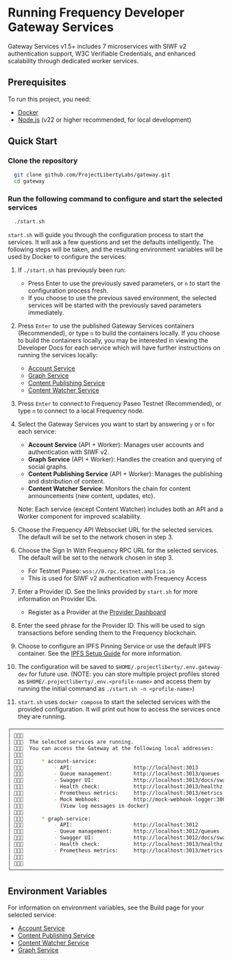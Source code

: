 # Running Frequency Developer Gateway Services

Gateway Services v1.5+ includes 7 microservices with SIWF v2 authentication support, W3C Verifiable Credentials, and enhanced scalability through dedicated worker services.

## **Prerequisites**

To run this project, you need:

- [Docker](https://docs.docker.com/get-docker/)
- [Node.js](https://nodejs.org) (v22 or higher recommended, for local development)

## **Quick Start**

### Clone the repository

```sh
  git clone github.com/ProjectLibertyLabs/gateway.git
  cd gateway
```

### Run the following command to configure and start the selected services

```sh
  ./start.sh
```

`start.sh` will guide you through the configuration process to start the services. It will ask a few questions and set the defaults intelligently. The following steps will be taken, and the resulting environment variables will be used by Docker to configure the services:

1. If `./start.sh` has previously been run:

   - Press Enter to use the previously saved parameters, or `n` to start the configuration process fresh.
   - If you choose to use the previous saved environment, the selected services will be started with the previously saved parameters immediately.

2. Press `Enter` to use the published Gateway Services containers (Recommended), or type `n` to build the containers locally. If you choose to build the containers locally, you may be interested in viewing the Developer Docs for each service which will have further instructions on running the services locally:

   - [Account Service](https://github.com/ProjectLibertyLabs/gateway/blob/main/developer-docs/account/README.md)
   - [Graph Service](https://github.com/ProjectLibertyLabs/gateway/blob/main/developer-docs/graph/README.md)
   - [Content Publishing Service](https://github.com/ProjectLibertyLabs/gateway/blob/main/developer-docs/content-publishing/README.md)
   - [Content Watcher Service](https://github.com/ProjectLibertyLabs/gateway/blob/main/developer-docs/content-watcher/README.md)

3. Press `Enter` to connect to Frequency Paseo Testnet (Recommended), or type `n` to connect to a local Frequency node.

4. Select the Gateway Services you want to start by answering `y` or `n` for each service:

   - **Account Service** (API + Worker): Manages user accounts and authentication with SIWF v2.
   - **Graph Service** (API + Worker): Handles the creation and querying of social graphs.
   - **Content Publishing Service** (API + Worker): Manages the publishing and distribution of content.
   - **Content Watcher Service**: Monitors the chain for content announcements (new content, updates, etc).

   Note: Each service (except Content Watcher) includes both an API and a Worker component for improved scalability.

5. Choose the Frequency API Websocket URL for the selected services. The default will be set to the network chosen in step 3.

6. Choose the Sign In With Frequency RPC URL for the selected services. The default will be set to the network chosen in step 3.
   - For Testnet Paseo: `wss://0.rpc.testnet.amplica.io`
   - This is used for SIWF v2 authentication with Frequency Access

7. Enter a Provider ID. See the links provided by `start.sh` for more information on Provider IDs.
   - Register as a Provider at the [Provider Dashboard](https://provider.frequency.xyz/)

8. Enter the seed phrase for the Provider ID. This will be used to sign transactions before sending them to the Frequency blockchain.

9. Choose to configure an IPFS Pinning Service or use the default IPFS container. See the [IPFS Setup Guide](https://projectlibertylabs.github.io/gateway/Run/IPFS.html) for more information.

10. The configuration will be saved to `$HOME/.projectliberty/.env.gateway-dev` for future use.
(NOTE: you can store multiple project profiles stored as `$HOME/.projectliberty/.env.<profile-name>` and access them by running the initial command as `./start.sh -n <profile-name>`)

11. `start.sh` uses `docker compose` to start the selected services with the provided configuration. It will print out how to access the services once they are running.

```sh
┌────────────────────────────────────────────────────────────────────────────────────────────────────┐
│ 🔗💠📡                                                                                              │
│ 🔗💠📡  The selected services are running.                                                          │
│ 🔗💠📡  You can access the Gateway at the following local addresses:                                │
│ 🔗💠📡                                                                                              │
│ 🔗💠📡      * account-service:                                                                      │
│ 🔗💠📡          - API:                    http://localhost:3013                                     │
│ 🔗💠📡          - Queue management:       http://localhost:3013/queues                              │
│ 🔗💠📡          - Swagger UI:             http://localhost:3013/docs/swagger                        │
│ 🔗💠📡          - Health check:           http://localhost:3013/healthz                             │
│ 🔗💠📡          - Prometheus metrics:     http://localhost:3013/metrics                             │
│ 🔗💠📡          - Mock Webhook:           http://mock-webhook-logger:3001/webhooks/account-service  │
│ 🔗💠📡            (View log messages in docker)                                                     │
│ 🔗💠📡                                                                                              │
│ 🔗💠📡      * graph-service:                                                                        │
│ 🔗💠📡          - API:                    http://localhost:3012                                     │
│ 🔗💠📡          - Queue management:       http://localhost:3012/queues                              │
│ 🔗💠📡          - Swagger UI:             http://localhost:3012/docs/swagger                        │
│ 🔗💠📡          - Health check:           http://localhost:3013/healthz                             │
│ 🔗💠📡          - Prometheus metrics:     http://localhost:3013/metrics                             │
│ 🔗💠📡                                                                                              │
│ 🔗💠📡                                                                                              │
└────────────────────────────────────────────────────────────────────────────────────────────────────┘
```

## **Environment Variables**

For information on environment variables, see the Build page for your selected service:

- [Account Service](../../Build/AccountService/AccountService.html)
- [Content Publishing Service](../../Build/ContentPublishing/ContentPublishing.html)
- [Content Watcher Service](../../Build/ContentWatcher/ContentWatcher.html)
- [Graph Service](../../Build/GraphService/GraphService.html)

